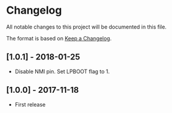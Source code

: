 # Changelog

All notable changes to this project will be documented in this file.

The format is based on [Keep a Changelog](http://keepachangelog.com/en/1.0.0/).

## [1.0.1] - 2018-01-25

- Disable NMI pin. Set LPBOOT flag to 1.

## [1.0.0] - 2017-11-18

- First release
